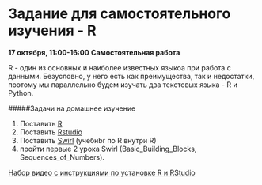 Задание для самостоятельного изучения - R
============
**17 октября, 11:00-16:00**
**Самостоятельная работа**


R - один из основных и наиболее известных языкоа при работа с данными. Безусловно, у него есть как преимущества, так и недостатки, поэтому мы параллельно будем изучать два текстовых языка - R и Python.

#####Задачи на домашнее изучение
1. Поставить [R](http://www.r-project.org/)
2. Поставить [Rstudio](http://www.rstudio.com/)
3. Поставить [Swirl](http://swirlstats.com/) (учебнbr по R внутри R)
4. пройти первые 2 урока Swirl (Basic_Building_Blocks, Sequences_of_Numbers). 


[Набор видео с инструкциями по установке R и RStudio](https://app.box.com/s/0gunx342om4cq2ym9b25)

